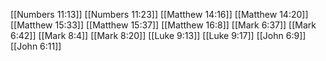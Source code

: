 [[Numbers 11:13]]
[[Numbers 11:23]]
[[Matthew 14:16]]
[[Matthew 14:20]]
[[Matthew 15:33]]
[[Matthew 15:37]]
[[Matthew 16:8]]
[[Mark 6:37]]
[[Mark 6:42]]
[[Mark 8:4]]
[[Mark 8:20]]
[[Luke 9:13]]
[[Luke 9:17]]
[[John 6:9]]
[[John 6:11]]
